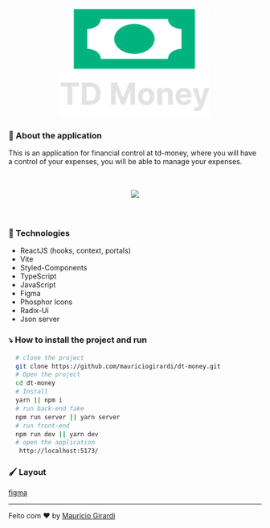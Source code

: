 <div align="center">
  <img src=".github/logo2.svg" width="300">
</div>

### :hammer: About the application

This is an application for financial control at td-money, where you will have
a control of your expenses, you will be able to manage your expenses.

</br>
</br>
<div align="center">
  <img src=".github/tdMoney.gif" >
</div>
</br>
</br>

### :rocket: Technologies

- ReactJS (hooks, context, portals)
- Vite
- Styled-Components
- TypeScript
- JavaScript
- Figma
- Phosphor Icons
- Radix-Ui
- Json server

### :arrow_heading_down: How to install the project and run

```bash
  # clone the project
  git clone https://github.com/mauriciogirardi/dt-money.git
  # Open the project
  cd dt-money
  # Install
  yarn || npm i
  # run back-end fake
  npm run server || yarn server
  # run front-end
  npm run dev || yarn dev
  # open the application
   http://localhost:5173/
```

### :paintbrush: Layout

[figma](<https://www.figma.com/file/pL8sJYGj9m7TYZzpMNlQI7/DT-Money-(Community)?node-id=0%3A1>)

---

Feito com :heart: by [Mauricio Girardi](https://www.linkedin.com/in/mauricio-girardi)

